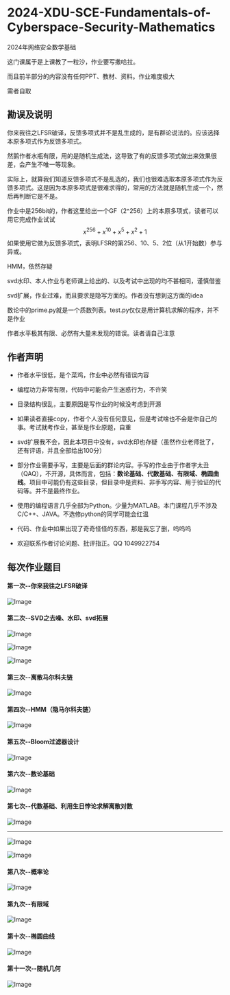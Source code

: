 # 2024-XDU-SCE-Fundamentals-of-Cyberspace-Security-Mathematics

2024年网络安全数学基础

这门课属于是上课教了一粒沙，作业要写撒哈拉。

而且前半部分的内容没有任何PPT、教材、资料。作业难度极大



需者自取



## 勘误及说明

你来我往之LFSR破译，反馈多项式并不是乱生成的，是有群论说法的。应该选择本原多项式作为反馈多项式。

然鹅作者水瓶有限，用的是随机生成法，这导致了有的反馈多项式做出来效果很差，会产生不唯一等现象。

实际上，就算我们知道反馈多项式不是乱选的，我们也很难选取本原多项式作为反馈多项式。这是因为本原多项式是很难求得的，常用的方法就是随机生成一个，然后再判断它是不是。

作业中是256bit的，作者这里给出一个GF（2^256）上的本原多项式，读者可以用它完成作业试试
$$
x^{256}+x^{10}+x^{5}+x^{2}+1
$$
如果使用它做为反馈多项式，表明LFSR的第256、10、5、2位（从1开始数）参与异或。





HMM，依然存疑



svd水印、本人作业与老师课上给出的、以及考试中出现的均不甚相同，谨慎借鉴



svd扩展，作业过难，而且要求是隐写方面的。作者没有想到这方面的idea



数论中的prime.py就是一个质数列表。test.py仅仅是用计算机求解的程序，并不是作业



作者水平极其有限、必然有大量未发现的错误。读者请自己注意





## 作者声明

- 作者水平很低，是个菜鸡，作业中必然有错误内容



- 编程功力非常有限，代码中可能会产生迷惑行为，不许笑



- 目录结构很乱，主要原因是写作业的时候没考虑到开源



- 如果读者直接copy，作者个人没有任何意见，但是考试啥也不会是你自己的事。考试就考作业，甚至是作业原题，自重



- svd扩展我不会，因此本项目中没有，svd水印也存疑（虽然作业老师批了，还有评语，并且全部给出100分）



- 部分作业需要手写，主要是后面的群论内容。手写的作业由于作者字太丑（QAQ），不开源，具体而言，包括：**数论基础、代数基础、有限域、椭圆曲线**。项目中可能仍有这些目录，但目录中是资料、非手写内容、用于验证的代码等。并不是最终作业。

  

- 使用的编程语言几乎全部为Python。少量为MATLAB。本门课程几乎不涉及C/C++、JAVA。不选修python的同学可能会红温



- 代码、作业中如果出现了奇奇怪怪的东西，那是我忘了删，呜呜呜



- 欢迎联系作者讨论问题、批评指正。QQ 1049922754





## 每次作业题目

#### 第一次--你来我往之LFSR破译

![Image](pictures/LFSR.png)



#### 第二次--SVD之去噪、水印、svd拓展

![Image](pictures/去噪.png)

![Image](pictures/水印.png)

![Image](pictures/扩展.png)

#### 第三次--离散马尔科夫链

![Image](pictures/马尔科夫.png)

#### 第四次--HMM（隐马尔科夫链）

![Image](pictures/HMM.png)



#### 第五次--Bloom过滤器设计

![Image](pictures/bloom.png)



#### 第六次--数论基础

![Image](pictures/数论.png)

#### 第七次--代数基础、利用生日悖论求解离散对数

![Image](pictures/代数.png)

____

![Image](pictures/生日悖论1.png)

![Image](pictures/生日悖论2.png)

#### 第八次--概率论

![Image](pictures/概率论.png)



#### 第九次--有限域

![Image](pictures/有限域.png)



#### 第十次--椭圆曲线

![Image](pictures/椭圆曲线.png)



#### 第十一次--随机几何

![Image](pictures/随机几何.png)
